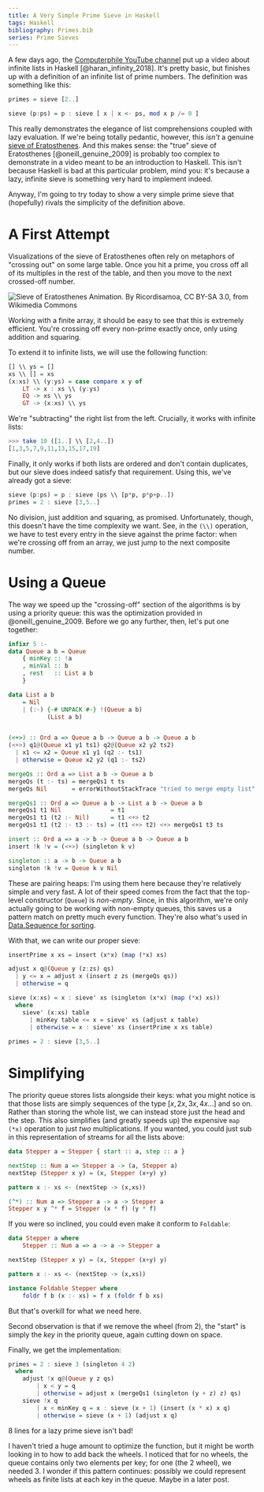 ```yaml
---
title: A Very Simple Prime Sieve in Haskell
tags: Haskell
bibliography: Primes.bib
series: Prime Sieves
---
```


A few days ago, the [Computerphile YouTube
channel](https://www.youtube.com/user/Computerphile) put up a video about
infinite lists in Haskell [@haran_infinity_2018]. It's pretty basic, but
finishes up with a definition of an infinite list of prime numbers. The
definition was something like this:

```haskell
primes = sieve [2..]

sieve (p:ps) = p : sieve [ x | x <- ps, mod x p /= 0 ]
```

This really demonstrates the elegance of list comprehensions coupled with lazy
evaluation. If we're being totally pedantic, however, this *isn't* a genuine
[sieve of Eratosthenes](https://en.wikipedia.org/wiki/Sieve_of_Eratosthenes).
And this makes sense: the "true" sieve of Eratosthenes [@oneill_genuine_2009] is
probably too complex to demonstrate in a video meant to be an introduction to
Haskell. This isn't because Haskell is bad at this particular problem, mind you:
it's because a lazy, infinite sieve is something very hard to implement indeed.

Anyway, I'm going to try today to show a very simple prime sieve that
(hopefully) rivals the simplicity of the definition above.

# A First Attempt

Visualizations of the sieve of Eratosthenes often rely on metaphors of "crossing
out" on some large table. Once you hit a prime, you cross off all of its
multiples in the rest of the table, and then you move to the next crossed-off
number.

![Sieve of Eratosthenes Animation. By Ricordisamoa, CC BY-SA 3.0, from Wikimedia
Commons](https://upload.wikimedia.org/wikipedia/commons/0/0b/Sieve_of_Eratosthenes_animation.svg)

Working with a finite array, it should be easy to see that this is extremely
efficient. You're crossing off every non-prime exactly once, only using addition
and squaring.

To extend it to infinite lists, we will use the following function:

```haskell
[] \\ ys = []
xs \\ [] = xs
(x:xs) \\ (y:ys) = case compare x y of
    LT -> x : xs \\ (y:ys)
    EQ -> xs \\ ys
    GT -> (x:xs) \\ ys
```

We're "subtracting" the right list from the left. Crucially, it works with
infinite lists:

```haskell
>>> take 10 ([1..] \\ [2,4..])
[1,3,5,7,9,11,13,15,17,19]
```

Finally, it only works if both lists are ordered and don't contain duplicates,
but our sieve does indeed satisfy that requirement. Using this, we've already
got a sieve:

```haskell
sieve (p:ps) = p : sieve (ps \\ [p*p, p*p+p..])
primes = 2 : sieve [3,5..]
```

No division, just addition and squaring, as promised. Unfortunately, though,
this doesn't have the time complexity we want. See, in the `(\\)` operation, we
have to test every entry in the sieve against the prime factor: when we're
crossing off from an array, we just jump to the next composite number.

# Using a Queue

The way we speed up the "crossing-off" section of the algorithms is by using a
priority queue: this was the optimization provided in @oneill_genuine_2009.
Before we go any further, then, let's put one together:

```haskell
infixr 5 :-
data Queue a b = Queue
    { minKey :: !a
    , minVal :: b
    , rest   :: List a b
    }

data List a b
    = Nil
    | (:-) {-# UNPACK #-} !(Queue a b)
           (List a b)


(<+>) :: Ord a => Queue a b -> Queue a b -> Queue a b
(<+>) q1@(Queue x1 y1 ts1) q2@(Queue x2 y2 ts2)
  | x1 <= x2 = Queue x1 y1 (q2 :- ts1)
  | otherwise = Queue x2 y2 (q1 :- ts2)

mergeQs :: Ord a => List a b -> Queue a b
mergeQs (t :- ts) = mergeQs1 t ts
mergeQs Nil       = errorWithoutStackTrace "tried to merge empty list"

mergeQs1 :: Ord a => Queue a b -> List a b -> Queue a b
mergeQs1 t1 Nil              = t1
mergeQs1 t1 (t2 :- Nil)      = t1 <+> t2
mergeQs1 t1 (t2 :- t3 :- ts) = (t1 <+> t2) <+> mergeQs1 t3 ts

insert :: Ord a => a -> b -> Queue a b -> Queue a b
insert !k !v = (<+>) (singleton k v)

singleton :: a -> b -> Queue a b
singleton !k !v = Queue k v Nil
```

These are pairing heaps: I'm using them here because they're relatively simple
and very fast. A lot of their speed comes from the fact that the top-level
constructor (`Queue`) is *non-empty*. Since, in this algorithm, we're only
actually going to be working with non-empty queues, this saves us a pattern
match on pretty much every function. They're also what's used in [Data.Sequence
for
sorting](https://github.com/haskell/containers/blob/30ccbaa201043109bf1ee905c66ccd0dbe24422f/containers/src/Data/Sequence/Internal/sorting.md).

With that, we can write our proper sieve:

```haskell
insertPrime x xs = insert (x*x) (map (*x) xs)

adjust x q@(Queue y (z:zs) qs)
  | y <= x = adjust x (insert z zs (mergeQs qs))
  | otherwise = q

sieve (x:xs) = x : sieve' xs (singleton (x*x) (map (*x) xs))
  where
    sieve' (x:xs) table
      | minKey table <= x = sieve' xs (adjust x table)
      | otherwise = x : sieve' xs (insertPrime x xs table)
      
primes = 2 : sieve [3,5..]
```

# Simplifying

The priority queue stores lists alongside their keys: what you might notice is
that those lists are simply sequences of the type $[x, 2x, 3x, 4x...]$ and so
on. Rather than storing the whole list, we can instead store just the head and
the step. This also simplifies (and greatly speeds up) the expensive `map (*x)`
operation to just *two* multiplications. If you wanted, you could just sub in
this representation of streams for all the lists above:

```haskell
data Stepper a = Stepper { start :: a, step :: a }

nextStep :: Num a => Stepper a -> (a, Stepper a)
nextStep (Stepper x y) = (x, Stepper (x+y) y)

pattern x :- xs <- (nextStep -> (x,xs))

(^*) :: Num a => Stepper a -> a -> Stepper a
Stepper x y ^* f = Stepper (x * f) (y * f)
```

If you were so inclined, you could even make it conform to `Foldable`:

```haskell
data Stepper a where
    Stepper :: Num a => a -> a -> Stepper a

nextStep (Stepper x y) = (x, Stepper (x+y) y)

pattern x :- xs <- (nextStep -> (x,xs))

instance Foldable Stepper where
    foldr f b (x :- xs) = f x (foldr f b xs)
```

But that's overkill for what we need here.

Second observation is that if we remove the wheel (from 2), the "start" is
simply the *key* in the priority queue, again cutting down on space.

Finally, we get the implementation:

```haskell
primes = 2 : sieve 3 (singleton 4 2)
  where
    adjust !x q@(Queue y z qs)
        | x < y = q
        | otherwise = adjust x (mergeQs1 (singleton (y + z) z) qs)
    sieve !x q
        | x < minKey q = x : sieve (x + 1) (insert (x * x) x q)
        | otherwise = sieve (x + 1) (adjust x q)
```

8 lines for a lazy prime sieve isn't bad!

I haven't tried a huge amount to optimize the function, but it might be worth
looking in to how to add back the wheels. I noticed that for no wheels, the
queue contains only two elements per key; for one (the 2 wheel), we needed 3. I
wonder if this pattern continues: possibly we could represent wheels as finite
lists at each key in the queue. Maybe in a later post.
